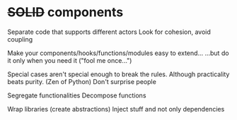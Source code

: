 # ~~SOLID~~ components

Separate code that supports different actors
Look for cohesion, avoid coupling



Make your components/hooks/functions/modules easy to extend...
...but do it only when you need it ("fool me once...")



Special cases aren't special enough to break the rules. Although practicality beats purity. (Zen of Python)
Don't surprise people



Segregate functionalities
Decompose functions



Wrap libraries (create abstractions)
Inject stuff and not only dependencies
